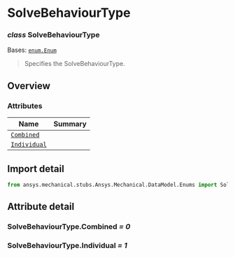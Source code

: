 <a id="solvebehaviourtype"></a>

# SolveBehaviourType

<a id="SolveBehaviourType"></a>

### *class* SolveBehaviourType

Bases: [`enum.Enum`](https://docs.python.org/3/library/enum.html#enum.Enum)

> Specifies the SolveBehaviourType.

> <!-- !! processed by numpydoc !! -->

<a id="overview"></a>

## Overview

### Attributes

| Name | Summary |
|------------------------------------------------|----|
| [`Combined`](#SolveBehaviourType.Combined)     |    |
| [`Individual`](#SolveBehaviourType.Individual) |    |

<a id="import-detail"></a>

## Import detail

```python
from ansys.mechanical.stubs.Ansys.Mechanical.DataModel.Enums import SolveBehaviourType
```

<a id="attribute-detail"></a>

## Attribute detail

<a id="SolveBehaviourType.Combined"></a>

### SolveBehaviourType.Combined *= 0*

<a id="SolveBehaviourType.Individual"></a>

### SolveBehaviourType.Individual *= 1*
